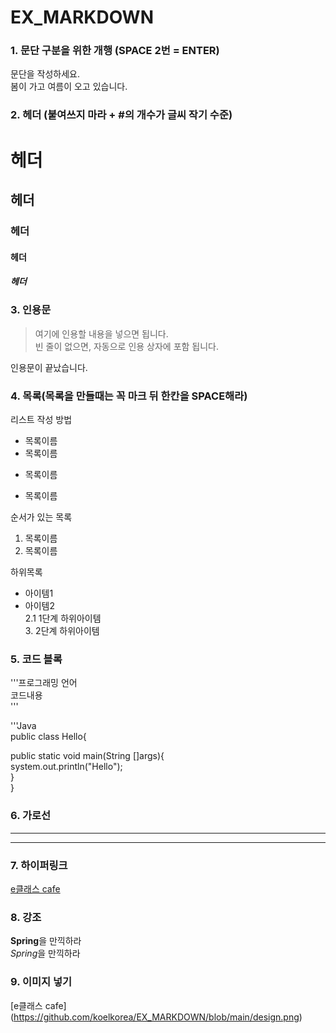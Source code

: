 # EX_MARKDOWN
### 1. 문단 구분을 위한 개행 (SPACE 2번 = ENTER)

문단을 작성하세요.  
봄이 가고 여름이 오고 있습니다.


### 2. 헤더 (붙여쓰지 마라 + #의 개수가 글씨 작기 수준)
# 헤더 
##  헤더 
### 헤더 
####  헤더 
##### 헤더 


### 3. 인용문
> 여기에 인용할 내용을 넣으면 됩니다.  
> 빈 줄이 없으면, 자동으로 인용 상자에 포함 됩니다.
 
인용문이 끝났습니다.


### 4. 목록(목록을 만들때는 꼭 마크 뒤 한칸을 SPACE해라)
리스트 작성 방법

* 목록이름
* 목록이름
- 목록이름
+ 목록이름

순서가 있는 목록
1. 목록이름
2. 목록이름

하위목록
- 아이템1
- 아이템2  
  2.1 1단계 하위아이템  
    3. 2단계 하위아이템
    
    
### 5. 코드 블록
'''프로그래밍 언어  
코드내용  
'''  

'''Java   
public class Hello{

  public static void main(String []args){  
    system.out.println("Hello");  
  }  
}


### 6. 가로선
---
---


### 7. 하이퍼링크  
[e클래스 cafe](https://cafe.naver.com/kndjang "e클래스의 카페입니다.")


### 8. 강조
**Spring**을 만끽하라  
*Spring*을 만끽하라


### 9. 이미지 넣기
[e클래스 cafe]
(https://github.com/koelkorea/EX_MARKDOWN/blob/main/design.png)
